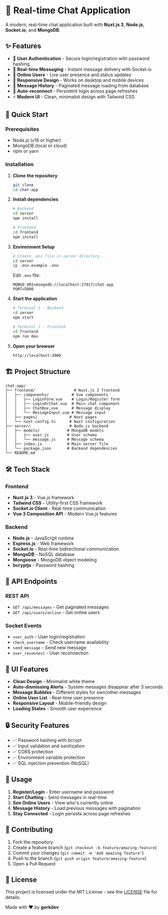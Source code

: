 # 💬 Real-time Chat Application

A modern, real-time chat application built with **Nuxt.js 3**, **Node.js**, **Socket.io**, and **MongoDB**.

## ✨ Features

- 🔐 **User Authentication** - Secure login/registration with password hashing
- 💬 **Real-time Messaging** - Instant message delivery with Socket.io
- 👥 **Online Users** - Live user presence and status updates
- 📱 **Responsive Design** - Works on desktop and mobile devices
- 💾 **Message History** - Paginated message loading from database
- 🔄 **Auto-reconnect** - Persistent login across page refreshes
- ⚡ **Modern UI** - Clean, minimalist design with Tailwind CSS

## 🚀 Quick Start

### Prerequisites

- Node.js (v16 or higher)
- MongoDB (local or cloud)
- npm or yarn

### Installation

1. **Clone the repository**

   ```bash
   git clone
   cd chat-app
   ```

2. **Install dependencies**

   ```bash
   # Backend
   cd server
   npm install

   # Frontend
   cd frontend
   npm install
   ```

3. **Environment Setup**

   ```bash
   # Create .env file in server directory
   cd server
   cp .env.example .env
   ```

   Edit `.env` file:

   ```env
   MONGO_URI=mongodb://localhost:27017/chat-app
   PORT=5000
   ```

4. **Start the application**

   ```bash
   # Terminal 1 - Backend
   cd server
   npm start

   # Terminal 2 - Frontend
   cd frontend
   npm run dev
   ```

5. **Open your browser**
   ```
   http://localhost:3000
   ```

## 🏗️ Project Structure

```
chat-app/
├── frontend/                 # Nuxt.js 3 frontend
│   ├── components/          # Vue components
│   │   ├── LoginForm.vue    # Login/Register form
│   │   ├── LoginOrChat.vue  # Main chat component
│   │   ├── ChatBox.vue      # Message display
│   │   └── MessageInput.vue # Message input
│   ├── pages/              # Nuxt pages
│   └── nuxt.config.ts      # Nuxt configuration
├── server/                 # Node.js backend
│   ├── models/            # MongoDB models
│   │   ├── user.js        # User schema
│   │   └── message.js     # Message schema
│   ├── index.js           # Main server file
│   └── package.json       # Backend dependencies
└── README.md
```

## 🛠️ Tech Stack

### Frontend

- **Nuxt.js 3** - Vue.js framework
- **Tailwind CSS** - Utility-first CSS framework
- **Socket.io Client** - Real-time communication
- **Vue 3 Composition API** - Modern Vue.js features

### Backend

- **Node.js** - JavaScript runtime
- **Express.js** - Web framework
- **Socket.io** - Real-time bidirectional communication
- **MongoDB** - NoSQL database
- **Mongoose** - MongoDB object modeling
- **bcryptjs** - Password hashing

## 🔧 API Endpoints

### REST API

- `GET /api/messages` - Get paginated messages
- `GET /api/users/online` - Get online users

### Socket Events

- `user_auth` - User login/registration
- `check_username` - Check username availability
- `send_message` - Send new message
- `user_reconnect` - User reconnection

## 🎨 UI Features

- **Clean Design** - Minimalist white theme
- **Auto-dismissing Alerts** - System messages disappear after 3 seconds
- **Message Bubbles** - Different styles for own/other messages
- **Online User List** - Real-time user presence
- **Responsive Layout** - Mobile-friendly design
- **Loading States** - Smooth user experience

## 🔒 Security Features

- ✅ Password hashing with bcrypt
- ✅ Input validation and sanitization
- ✅ CORS protection
- ✅ Environment variable protection
- ✅ SQL injection prevention (NoSQL)

## 📱 Usage

1. **Register/Login** - Enter username and password
2. **Start Chatting** - Send messages in real-time
3. **See Online Users** - View who's currently online
4. **Message History** - Load previous messages with pagination
5. **Stay Connected** - Login persists across page refreshes

## 🤝 Contributing

1. Fork the repository
2. Create a feature branch (`git checkout -b feature/amazing-feature`)
3. Commit your changes (`git commit -m 'Add amazing feature'`)
4. Push to the branch (`git push origin feature/amazing-feature`)
5. Open a Pull Request

## 📄 License

This project is licensed under the MIT License - see the [LICENSE](LICENSE) file for details.

Made with ❤️ by **gorkdev**
